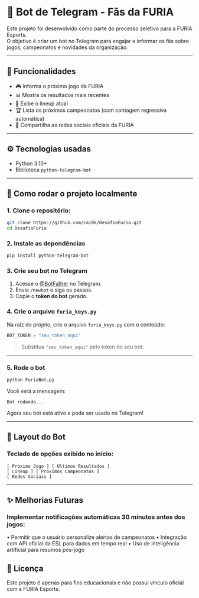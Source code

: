 # 📢 Bot de Telegram - Fãs da FURIA

Este projeto foi desenvolvido como parte do processo seletivo para a FURIA Esports.  
O objetivo é criar um bot no Telegram para engajar e informar os fãs sobre jogos, campeonatos e novidades da organização.

---

## 🐍 Funcionalidades

- 🎮 Informa o próximo jogo da FURIA
- 📊 Mostra os resultados mais recentes
- 🧠 Exibe o lineup atual
- 🏆 Lista os próximos campeonatos (com contagem regressiva automática)
- 📲 Compartilha as redes sociais oficiais da FURIA

---

## ⚙️ Tecnologias usadas

- Python 3.10+
- Biblioteca `python-telegram-bot`

---

## 📄 Como rodar o projeto localmente

### 1. Clone o repositório:
   ```bash
   git clone https://github.com/cai0k/DesafioFuria.git
   cd DesafioFuria
   ``` 

### 2. Instale as dependências

```bash
pip install python-telegram-bot
```


### 3. Crie seu bot no Telegram

1. Acesse o [@BotFather](https://t.me/BotFather) no Telegram.
2. Envie `/newbot` e siga os passos.
3. Copie o **token do bot** gerado.


### 4. Crie o arquivo `furia_keys.py`

Na raiz do projeto, crie o arquivo `furia_keys.py` com o conteúdo:

```python
BOT_TOKEN = "seu_token_aqui"
```

> Substitua `"seu_token_aqui"` pelo token do seu bot.

---

### 5. Rode o bot

```bash
python FuriaBot.py
```

Você verá a mensagem:

```
Bot rodando...
```

Agora seu bot está ativo e pode ser usado no Telegram!

---

## 📸 Layout do Bot

### Teclado de opções exibido no início:

    [ Proximo Jogo ] [ Ultimos Resultados ]
    [ Lineup ] [ Proximos Campeonatos ]
    [ Redes Sociais ]

---

## ✨ Melhorias Futuras

### Implementar notificações automáticas 30 minutos antes dos jogos:

   • Permitir que o usuário personalize alertas de campeonatos
   • Integração com API oficial da ESL para dados em tempo real
   • Uso de inteligência artificial para resumos pós-jogo

## 📄 Licença

Este projeto é apenas para fins educacionais e não possui vínculo oficial com a FURIA Esports.
